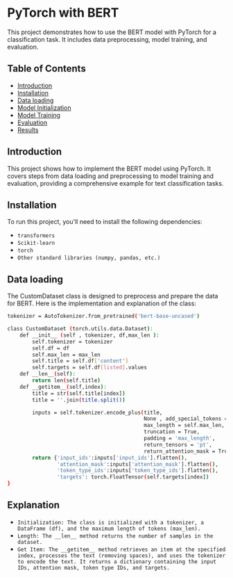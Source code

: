 # PyTorch with BERT
This project demonstrates how to use the BERT model with PyTorch for a classification task. It includes data preprocessing, model training, and evaluation.

## Table of Contents
- [Introduction](#introduction)
- [Installation](#Installation)
- [Data loading](#Data-loading)
- [Model Initialization](#Model-Initialization)
- [Model Training](#Model-Training)
- [Evaluation](#evaluation)
- [Results](#Results) 

## Introduction
This project shows how to implement the BERT model using PyTorch. It covers steps from data loading and preprocessing to model training and evaluation, providing a comprehensive example for text classification tasks.

## Installation
To run this project, you'll need to install the following dependencies:
- `transformers`
- `Scikit-learn`
- `torch`
- `Other standard libraries (numpy, pandas, etc.)`

## Data loading
The CustomDataset class is designed to preprocess and prepare the data for BERT. Here is the implementation and explanation of the class:
```bash
tokenizer = AutoTokenizer.from_pretrained('bert-base-uncased')

class CustomDataset (torch.utils.data.Dataset):
    def __init__ (self , tokenizer, df,max_len ):
        self.tokenizer = tokenizer
        self.df = df
        self.max_len = max_len
        self.title = self.df['content']
        self.targets = self.df[listed].values
    def __len__(self):
        return len(self.title)
    def __getitem__(self,index):
        title = str(self.title[index])
        title = ''.join(title.split())

        inputs = self.tokenizer.encode_plus(title,
                                            None , add_special_tokens = True,
                                            max_length = self.max_len,
                                            truncation = True,
                                            padding = 'max_length',
                                            return_tensors = 'pt',
                                            return_attention_mask = True)
        return {'input_ids':inputs['input_ids'].flatten(),
                'attention_mask':inputs['attention_mask'].flatten(),
                'token_type_ids':inputs['token_type_ids'].flatten(),
                'targets': torch.FloatTensor(self.targets[index])
}
```
## Explanation
- `Initialization: The class is initialized with a tokenizer, a DataFrame (df), and the maximum length of tokens (max_len).`
- `Length: The __len__ method returns the number of samples in the dataset.`
- `Get Item: The __getitem__ method retrieves an item at the specified index, processes the text (removing spaces), and uses the tokenizer to encode the text. It returns a dictionary containing the input IDs, attention mask, token type IDs, and targets.`
